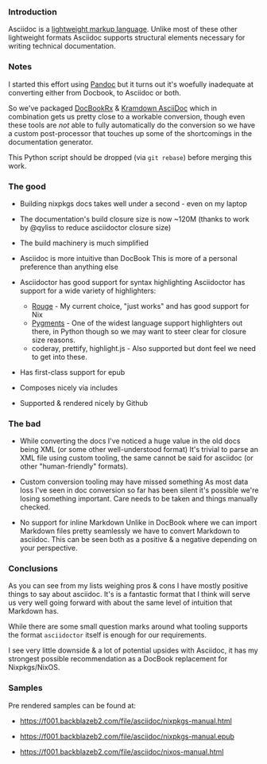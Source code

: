 ### Introduction
Asciidoc is a [lightweight markup language](https://en.wikipedia.org/wiki/Lightweight_markup_language).
Unlike most of these other lightweight formats Asciidoc supports structural elements necessary for writing technical documentation.

### Notes

I started this effort using [Pandoc](https://pandoc.org/) but it turns out it's woefully inadequate at converting either from Docbook, to Asciidoc or both.

So we've packaged [DocBookRx](https://github.com/asciidoctor/docbookrx) & [Kramdown AsciiDoc](https://github.com/asciidoctor/kramdown-asciidoc/) which in combination gets us pretty close to a workable conversion, though even these tools are _not_ able to fully automatically do the conversion so we have a custom post-processor that touches up some of the shortcomings in the documentation generator.

This Python script should be dropped (via `git rebase`) before merging this work.

### The good
- Building nixpkgs docs takes well under a second - even on my laptop

- The documentation's build closure size is now ~120M (thanks to work by @qyliss to reduce asciidoctor closure size)

- The build machinery is much simplified

- Asciidoc is more intuitive than DocBook
This is more of a personal preference than anything else

- Asciidoctor has good support for syntax highlighting
Asciidoctor has support for a wide variety of highlighters:
  - [Rouge](https://github.com/rouge-ruby/rouge) - My current choice, "just works" and has good support for Nix
  - [Pygments](https://pygments.org/) - One of the widest language support highlighters out there, in Python though so we may want to steer clear for closure size reasons.
  - coderay, prettify, highlight.js - Also supported but dont feel we need to get into these.

- Has first-class support for epub

- Composes nicely via includes

- Supported & rendered nicely by Github

### The bad

- While converting the docs I've noticed a huge value in the old docs being XML (or some other well-understood format)
It's trivial to parse an XML file using custom tooling, the same cannot be said for asciidoc (or other "human-friendly" formats).

- Custom conversion tooling may have missed something
As most data loss I've seen in doc conversion so far has been silent it's possible we're losing something important.
Care needs to be taken and things manually checked.

- No support for inline Markdown
Unlike in DocBook where we can import Markdown files pretty seamlessly we have to convert Markdown to asciidoc.
This can be seen both as a positive & a negative depending on your perspective.

### Conclusions
As you can see from my lists weighing pros & cons I have mostly positive things to say about asciidoc.
It's is a fantastic format that I think will serve us very well going forward with about the same level of intuition that Markdown has.

While there are some small question marks around what tooling supports the format `asciidoctor` itself is enough for our requirements.

I see very little downside & a lot of potential upsides with Asciidoc, it has my strongest possible recommendation as a DocBook replacement for Nixpkgs/NixOS.


### Samples

Pre rendered samples can be found at:
- https://f001.backblazeb2.com/file/asciidoc/nixpkgs-manual.html
- https://f001.backblazeb2.com/file/asciidoc/nixpkgs-manual.epub

- https://f001.backblazeb2.com/file/asciidoc/nixos-manual.html
